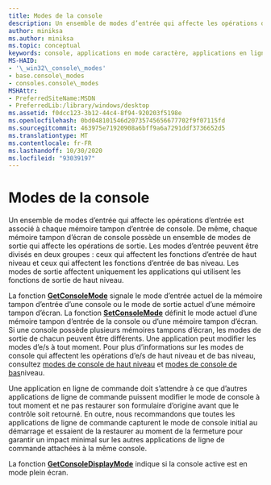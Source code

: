 ```yaml
---
title: Modes de la console
description: Un ensemble de modes d’entrée qui affecte les opérations d’entrée est associé à chaque mémoire tampon d’entrée de console.
author: miniksa
ms.author: miniksa
ms.topic: conceptual
keywords: console, applications en mode caractère, applications en ligne de commande, applications de terminal, API console
MS-HAID:
- '\_win32\_console\_modes'
- base.console\_modes
- consoles.console\_modes
MSHAttr:
- PreferredSiteName:MSDN
- PreferredLib:/library/windows/desktop
ms.assetid: f0dcc123-3b12-44c4-8f94-920203f5198e
ms.openlocfilehash: 0bd048101546d20735745656677702f9f07115fd
ms.sourcegitcommit: 463975e71920908a6bff9a6a7291ddf3736652d5
ms.translationtype: MT
ms.contentlocale: fr-FR
ms.lasthandoff: 10/30/2020
ms.locfileid: "93039197"
---
```

# <a name="console-modes"></a>Modes de la console

Un ensemble de modes d’entrée qui affecte les opérations d’entrée est associé à chaque mémoire tampon d’entrée de console. De même, chaque mémoire tampon d’écran de console possède un ensemble de modes de sortie qui affecte les opérations de sortie. Les modes d’entrée peuvent être divisés en deux groupes : ceux qui affectent les fonctions d’entrée de haut niveau et ceux qui affectent les fonctions d’entrée de bas niveau. Les modes de sortie affectent uniquement les applications qui utilisent les fonctions de sortie de haut niveau.

La fonction [**GetConsoleMode**](getconsolemode.md) signale le mode d’entrée actuel de la mémoire tampon d’entrée d’une console ou le mode de sortie actuel d’une mémoire tampon d’écran. La fonction [**SetConsoleMode**](setconsolemode.md) définit le mode actuel d’une mémoire tampon d’entrée de la console ou d’une mémoire tampon d’écran. Si une console possède plusieurs mémoires tampons d’écran, les modes de sortie de chacun peuvent être différents. Une application peut modifier les modes d’e/s à tout moment. Pour plus d’informations sur les modes de console qui affectent les opérations d’e/s de haut niveau et de bas niveau, consultez [modes de console de haut niveau](high-level-console-modes.md) et [modes de console de bas](low-level-console-modes.md)niveau.

Une application en ligne de commande doit s’attendre à ce que d’autres applications de ligne de commande puissent modifier le mode de console à tout moment et ne pas restaurer son formulaire d’origine avant que le contrôle soit retourné. En outre, nous recommandons que toutes les applications de ligne de commande capturent le mode de console initial au démarrage et essaient de la restaurer au moment de la fermeture pour garantir un impact minimal sur les autres applications de ligne de commande attachées à la même console.

La fonction [**GetConsoleDisplayMode**](getconsoledisplaymode.md) indique si la console active est en mode plein écran.
